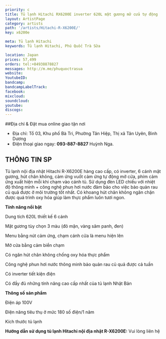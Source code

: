 ```yaml
---
priority: c
title: Tủ lạnh Hitachi RX6200E inverter 620L mặt gương mở cửa tự động
layout: ArtistPage
category: artists
path: '/artists/Hitachi-R-X6200E/'
key: x6200e

meta: Tủ lạnh Hitachi
keywords: Tủ lạnh Hitachi, Phú Quốc Trà Sữa

location: Japan
prices: 57,499
orders: tel:+84938878827
messages: http://m.me/phuquoctrasua
website: 
YoutubeID: 
bandcamp: 
bandcampLabelTrack: 
facebook: 
mixcloud: 
soundcloud: 
youtube: 
discogs: 
---
```


##Địa chỉ & Đặt mua online giao tận nơi

- Địa chỉ: Tổ 03, Khu phố Bà Tri, Phường Tân Hiệp, Thị xã Tân Uyên, Bình Dương
- Điện thoại giao ngay: **093-887-8827** Huỳnh Nga.

## THÔNG TIN SP

Tủ lạnh nội địa nhật Hitachi R-X6200E hàng cao cấp, có inverter, 6 cánh mặt gương, hút chân không, cảm ứng vuốt cảm ứng tự động mở cửa, phím cảm ứng xuất hiện mỗi khi chạm vào cánh tủ. Sử dụng đèn LED chiếu với nhiệt độ thông minh + công nghệ phun hơi nước đảm bảo cho việc bảo quản rau củ quả được ở môi trường tốt nhất. Có khoang hút chân không ngăn chặn được quá trình oxy hóa giúp làm thực phẩm luôn tươi ngon.

**Tính năng nổi bật**

Dung tích 620L thiết kế 6 cánh

Mặt gương tùy chọn 3 màu (đỏ mận, vàng sâm panh, đen)

Menu bằng nút cảm ứng, chạm cánh cửa là menu hiện lên

Mở cửa bằng cảm biển chạm

Có ngăn hút chân không chống oxy hóa thực phẩm

Công nghệ phun hơi nước thông minh bảo quản rau củ quả được cả tuần

Có inverter tiết kiện điện

Có đầy đủ những tính năng cao cấp nhất của tủ lạnh Nhật Bản

**Thông số sản phẩm**

Điện áp 100V

Điện năng tiêu thụ ở mức 180 số điện/1 năm

Kích thước tủ lạnh
 
**Hướng dẫn sử dụng tủ lạnh Hitachi nội địa nhật R-X6200E:** Vui lòng liên hệ